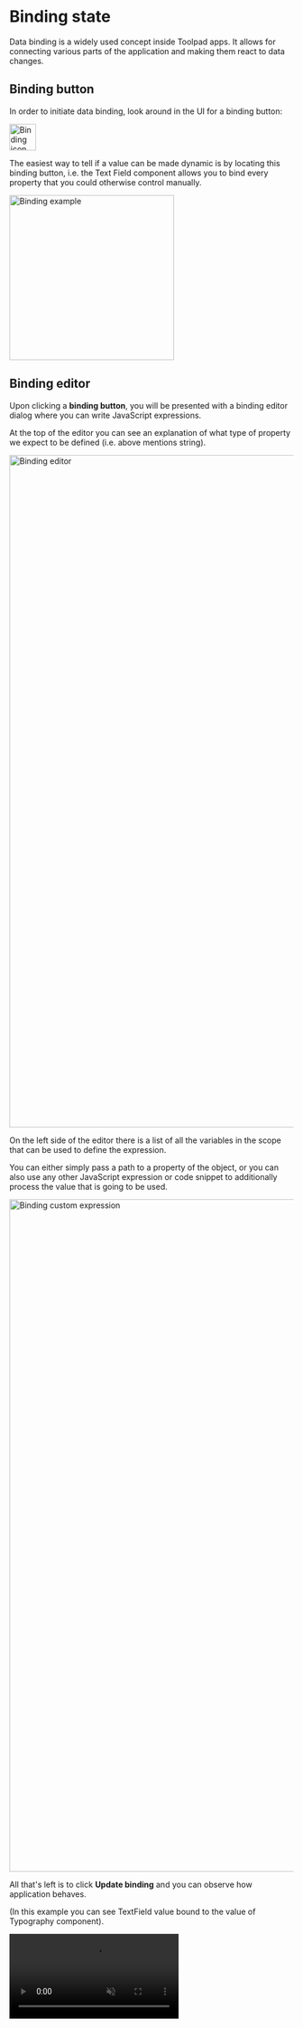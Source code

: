 # Binding state

<p class="description">Data binding is a widely used concept inside Toolpad apps. It allows for connecting various parts of the application and making them react to data changes.</p>

## Binding button

In order to initiate data binding, look around in the UI for a binding button:

<img src="/static/toolpad/docs/data-binding/bind-1.png" alt="Binding icon" width="47" />

The easiest way to tell if a value can be made dynamic is by locating this binding button, i.e. the Text Field component allows you to bind every property that you could otherwise control manually.

<img src="/static/toolpad/docs/data-binding/bind-2.png" alt="Binding example" width="292" />

## Binding editor

Upon clicking a **binding button**, you will be presented with a binding editor dialog where you can write JavaScript expressions.

At the top of the editor you can see an explanation of what type of property we expect to be defined (i.e. above mentions string).

<img src="/static/toolpad/docs/data-binding/bind-3.png" alt="Binding editor" width="1190" />

On the left side of the editor there is a list of all the variables in the scope that can be used to define the expression.

You can either simply pass a path to a property of the object, or you can also use any other JavaScript expression or code snippet to additionally process the value that is going to be used.

<img src="/static/toolpad/docs/data-binding/bind-4.png" alt="Binding custom expression" width="1190" />

All that's left is to click **Update binding** and you can observe how application behaves.

(In this example you can see TextField value bound to the value of Typography component).

<!-- <img src="/static/toolpad/docs/data-binding/bind-16.gif" alt="Binding result" width="902px" // style="margin-bottom: 8px;" />
!-->

<video autoplay muted loop playsinline controls>
  <source src="/static/toolpad/docs/data-binding/bind-17.mp4" type="video/mp4">
</video>

